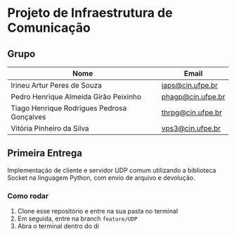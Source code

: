 # Projeto de Infraestrutura de Comunicação

## Grupo

|Nome | Email|
| --- | --- |
| Irineu Artur Peres de Souza | iaps@cin.ufpe.br |
| Pedro Henrique Almeida Girão Peixinho | phagp@cin.ufpe.br |
| Tiago Henrique Rodrigues Pedrosa Gonçalves | thrpg@cin.ufpe.br |
| Vitória Pinheiro da Silva | vps3@cin.ufpe.br |

## Primeira Entrega

Implementação de cliente e servidor UDP comum utilizando a biblioteca Socket na linguagem Python, com envio de arquivo e devolução.

### Como rodar

1. Clone esse repositório e entre na sua pasta no terminal
2. Em seguida, entre na branch `feature/UDP`
1. Abra o terminal dentro do di

